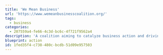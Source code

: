 ```yaml
---
title: 'We Mean Business'
url: 'https://www.wemeanbusinesscoalition.org/'
tags:
  - business
categories:
  - 207559a4-fe66-4c3d-bc6c-4f721f9562a4
description: 'A coalition aiming to catalyze business action and driving policy ambition to accelerate the zero-carbon transition.'
blueprint: action
id: 1fed35f4-c738-480c-bcdb-51d09e957503
---
```

